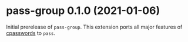 # pass-group 0.1.0 (2021-01-06)

Initial prerelease of `pass-group`.
This extension ports all major features of
[cpasswords](https://gitlab.crans.org/nounous/cranspasswords) to `pass`.
